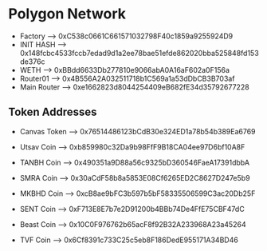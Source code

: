 # Polygon Network

- Factory 	--> 		0xC538c0661C661571032798F40c1859a9255924D9
- INIT HASH 	-->		0x148fcbc4533fccb7edad9d1a2ee78bae51efde862020bba525848fd153de376c
- WETH 		--> 		0xBBdd6633Db277810e9066abA0A16aF602a0F156a
- Router01 	--> 		0x4B556A2A032511718b1C569a1a53dDbCB3B703af
- Main Router 	--> 		0xe1662823d8044254409eB682fE34d35792677228

## Token Addresses

- Canvas Token 	--> 		0x76514486123bCdB30e324ED1a78b54b389Ea6769
- Utsav Coin 	-->		0xb859980c32Da9b98FfF9B18CA04ee97D6bf10A8F

- TANBH Coin    -->   0x490351a9D88a56c9325bD360546FaeA17391dbbA
- SMRA Coin     -->   0x30aCdF58b8a5853E08Cf6265ED2C8627D247e5b9
- MKBHD Coin    -->   0xcB8ae9bFC3b597b5bF58335506599C3ac20Db25F
- SENT Coin     -->   0xF713E8E7b7e2D91200b4BBb74De4FfE75CBF47dC
- Beast Coin    -->   0x10C0F976762b65acF8f92B32A233968A23a45264
- TVF Coin      -->   0x6Cf8391c733C25c5eb8F186DedE955171A34BD46

